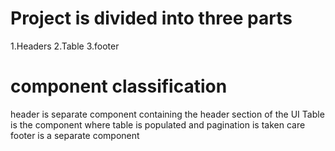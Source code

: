 # Project is divided into three parts 
 1.Headers
 2.Table
 3.footer

# component classification
  header is separate component containing the header section of the UI 
  Table is the component where table is populated and pagination is taken care
  footer is a separate component 



